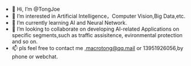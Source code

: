 - 👋 Hi, I’m @TongJoe
- 👀 I’m interested in Artificial Intelligence，Computer Vision,Big Data,etc.
- 🌱 I’m currently learning AI and Neural Network.
- 💞️ I’m looking to collaborate on developing AI-related Applications on specific segments,such as traffic assisitence, evironmental protection and so on.
- 📫 pls feel free to contact me ,macrotong@qq.mail or 13951926056,by phone or webchat.

<!---
TongJoe/TongJoe is a ✨ special ✨ repository because its `README.md` (this file) appears on your GitHub profile.
You can click the Preview link to take a look at your changes.
--->
